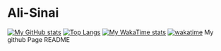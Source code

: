 # Ali-Sinai
[![My GitHub stats](https://github-stats-eight-theta.vercel.app/api?username=Ali-Sinai&show_icons=true&theme=codeSTACKr)](https://github.com/Ali-Sinai/github-stats)
[![Top Langs](https://github-stats-eight-theta.vercel.app/api/top-langs/?username=Ali-Sinai&hide_progress=true&theme=codeSTACKr)](https://github.com/Ali-Sinai/github-stats)
[![My WakaTime stats](https://github-stats-eight-theta.vercel.app/api/wakatime?username=Ali_Sinai&layout=compact&theme=codeSTACKr)](https://github.com/Ali-Sinai/github-stats)
[![wakatime](https://wakatime.com/badge/user/c38162d9-b2e0-473b-ad6d-dac87e0556d8.svg)](https://wakatime.com/@c38162d9-b2e0-473b-ad6d-dac87e0556d8)
My github Page README
